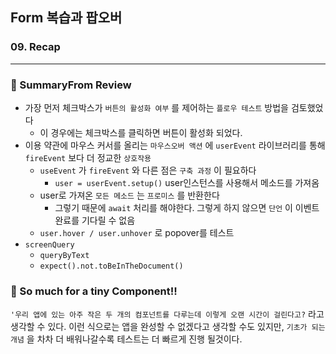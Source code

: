 ## Form 복습과 팝오버

### 09. Recap
---------------------------------------------

### 📌 SummaryFrom Review

- 가장 먼저 체크박스가 `버튼의 활성화 여부` 를 제어하는 `플로우 테스트` 방법을 검토했었다
  - 이 경우에는 체크박스를 클릭하면 버튼이 활성화 되었다.
- 이용 약관에 마우스 커서를 올리는 `마우스오버 액션` 에 `userEvent` 라이브러리를 통해 `fireEvent` 보다 더 정교한 `상호작용`
  - `useEvent` 가 `fireEvent` 와 다른 점은 `구축 과정` 이 필요하다
    - `user = userEvent.setup()` user인스턴스를 사용해서 메소드를 가져옴
  - user로 가져온 `모든 메소드` 는 `프로미스` 를 반환한다
    - 그렇기 때문에 `await` 처리를 해야한다. 그렇게 하지 않으면 `단언` 이 이벤트 완료를 기다릴 수 없음
  - `user.hover / user.unhover` 로 popover를 테스트
- `screenQuery`
  - `queryByText`
  - `expect().not.toBeInTheDocument()`
  
  
### 📌 So much for a tiny Component!!

`'우리 앱에 있는 아주 작은 두 개의 컴포넌트를 다루는데 이렇게 오랜 시간이 걸린다고?` 라고 생각할 수 있다. 이런 식으로는 앱을 완성할 수 없겠다고 생각할 수도 있지만, `기초가 되는 개념` 을 차차 더 배워나갈수록 테스트는 더 빠르게 진행 될것이다.

[`bootstrap popover`]: https://react-bootstrap.netlify.app/docs/components/overlays/#popovers


